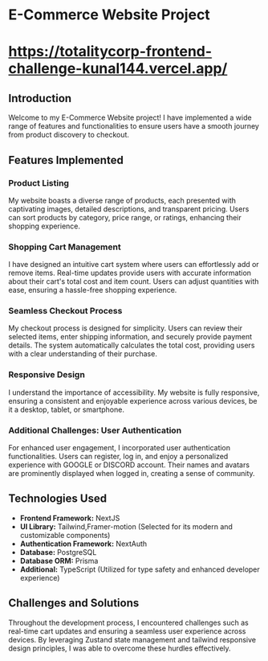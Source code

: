 # E-Commerce Website Project

# https://totalitycorp-frontend-challenge-kunal144.vercel.app/

## Introduction

Welcome to my E-Commerce Website project! I have implemented a wide range of features and functionalities to ensure users have a smooth journey from product discovery to checkout.

## Features Implemented

### Product Listing

My website boasts a diverse range of products, each presented with captivating images, detailed descriptions, and transparent pricing. Users can sort products by category, price range, or ratings, enhancing their shopping experience.

### Shopping Cart Management

I have designed an intuitive cart system where users can effortlessly add or remove items. Real-time updates provide users with accurate information about their cart's total cost and item count. Users can adjust quantities with ease, ensuring a hassle-free shopping experience.

### Seamless Checkout Process

My checkout process is designed for simplicity. Users can review their selected items, enter shipping information, and securely provide payment details. The system automatically calculates the total cost, providing users with a clear understanding of their purchase.

### Responsive Design

I understand the importance of accessibility. My website is fully responsive, ensuring a consistent and enjoyable experience across various devices, be it a desktop, tablet, or smartphone.

### Additional Challenges: User Authentication

For enhanced user engagement, I incorporated user authentication functionalities. Users can register, log in, and enjoy a personalized experience with GOOGLE or DISCORD account. Their names and avatars are prominently displayed when logged in, creating a sense of community.

## Technologies Used

- **Frontend Framework:** NextJS
- **UI Library:** Tailwind,Framer-motion (Selected for its modern and customizable components)
- **Authentication Framework:** NextAuth
- **Database:** PostgreSQL
- **Database ORM:** Prisma
- **Additional:** TypeScript (Utilized for type safety and enhanced developer experience)

## Challenges and Solutions

Throughout the development process, I encountered challenges such as real-time cart updates and ensuring a seamless user experience across devices. By leveraging Zustand state management and tailwind responsive design principles, I was able to overcome these hurdles effectively.
